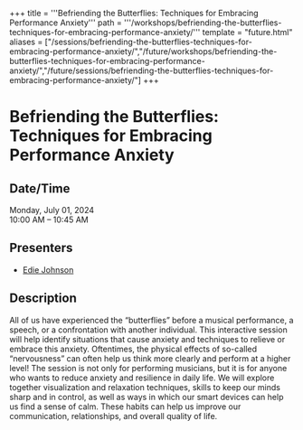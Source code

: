 +++
title = '''Befriending the Butterflies: Techniques for Embracing Performance Anxiety'''
path = '''/workshops/befriending-the-butterflies-techniques-for-embracing-performance-anxiety/'''
template = "future.html"
aliases = ["/sessions/befriending-the-butterflies-techniques-for-embracing-performance-anxiety/","/future/workshops/befriending-the-butterflies-techniques-for-embracing-performance-anxiety/","/future/sessions/befriending-the-butterflies-techniques-for-embracing-performance-anxiety/"]
+++

<h1>Befriending the Butterflies: Techniques for Embracing Performance Anxiety</h1>

<h2>Date/Time</h2>
<p>Monday, July 01, 2024<br>
10:00 AM – 10:45 AM</p>
<h2>Presenters</h2>
<ul>
<li><a href="/presenters/edie-johnson/">Edie Johnson</a></li>
</ul>
<h2>Description</h2>

All of us have experienced the “butterflies” before a musical performance, a speech, or a confrontation with another individual.  This interactive session will help identify situations that cause anxiety and techniques to relieve or embrace this anxiety.  Oftentimes, the physical effects of so-called “nervousness” can often help us think more clearly and perform at a higher level! 
The session is not only for performing musicians, but it is for anyone who wants to reduce anxiety and resilience in daily life.  We will explore together visualization and relaxation techniques, skills to keep our minds sharp and in control, as well as ways in which our smart devices can help us find a sense of calm.  These habits can help us improve our communication, relationships, and overall quality of life.


